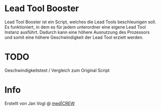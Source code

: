 # Lead Tool Booster
Lead Tool Booster ist ein Script, welches die Lead Tools beschleunigen soll. 
Es funktioniert, in dem es für jedem unterordner eine eigene Lead Tool Instanz ausführt.
Dadurch kann eine höhere Ausnutzung des Prozessors und somit eine höhere Geschwindigkeit der Lead Tool erzielt werden.


# TODO
Geschwindigkeitstest / Vergleich zum Original Script


# Info
Erstellt von Jan Vogl @ [med|CREW](https://med-crew.de)
